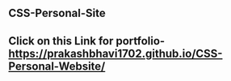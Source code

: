 ## CSS-Personal-Site<br>
## Click on this Link for portfolio-https://prakashbhavi1702.github.io/CSS-Personal-Website/
